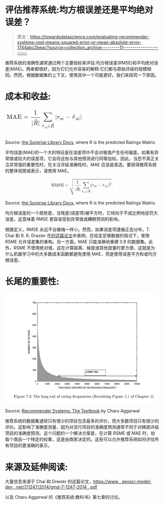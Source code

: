 # 评估推荐系统:均方根误差还是平均绝对误差？

> 原文：<https://towardsdatascience.com/evaluating-recommender-systems-root-means-squared-error-or-mean-absolute-error-1744abc2beac?source=collection_archive---------11----------------------->

推荐系统的准确性通常通过两个主要指标来评估:均方根误差(RMSE)和平均绝对误差(MAE)。两者都很好，因为它们允许容易的解释:它们都与原始评级的规模相同。然而，根据数据集的上下文，使用其中一个可能更好。我们来探究一下原因。

# **成本和收益:**

![](img/601ba55a22d07ddeb0eb5d01e9cb6762.png)

Source: [the Surprise Library Docs,](https://surprise.readthedocs.io/en/stable/accuracy.html) where R is the predicted Ratings Matrix.

平均误差(MAE)的一个大的特征是在误差项中不会对极值产生任何偏差。如果有异常值或较大的误差项，它会将这些与其他预测进行同等加权。因此，当您不真正关注异常值的重要性时，在关注评级准确性时，MAE 应该是首选。要获得推荐系统的整体视图或表示，请使用 MAE。

![](img/6fc8cf6cae58bf0a5cbd8f542fa2f6e0.png)

Source: [the Surprise Library Docs,](https://surprise.readthedocs.io/en/stable/accuracy.html) where R is the predicted Ratings Matrix.

均方根误差的一个趋势是，当残差(误差项)被平方时，它倾向于不成比例地惩罚大误差。这意味着 RMSE 更容易受到异常值或糟糕预测的影响。

根据定义，RMSE 永远不会像梅一样小。然而，如果误差项遵循正态分布，T. Chai 和 R. R. Draxler 在[的这篇论文](https://www.geosci-model-dev.net/7/1247/2014/gmd-7-1247-2014.pdf)中表明，在给定足够数据的情况下，使用 RSME 允许误差集的重构。另一方面，MAE 只能准确地重建 0.8 的数据集。此外，RSME 不使用绝对值，这在计算距离、梯度或其他度量时更方便。这就是为什么机器学习中的大多数成本函数都避免使用 MAE，而是使用误差平方和或均方根误差。

# **长尾的重要性:**

![](img/355b54bdc0c9762638f1d148fdb8fcb0.png)

Source: [Recommender Systems: The Textbook](https://www.amazon.com/Recommender-Systems-Textbook-Charu-Aggarwal/dp/3319296574) by Charu Aggarwal

推荐系统的数据集通常只有很少的项目包含最多的评价，而大多数项目只有很少的评价。这影响了准确度测量，因为对流行项目的准确度预测通常不同于对稀疏评级项目的准确度预测。这个问题的一个解决方案是，在计算 RSME 或 MAE 时，给每个商品一个特定的权重，这是由商家决定的。这些可以允许推荐系统如何评估所有项目的更准确的表示。

# **来源及延伸阅读:**

大量信息来源于 Chai 和 Drexler 的这篇论文，[https://www . geosci-model-dev . net/7/1247/2014/gmd-7-1247-2014 . pdf](https://www.geosci-model-dev.net/7/1247/2014/gmd-7-1247-2014.pdf)

以及 Charu Aggarwal 的《推荐系统:教科书》第七章的讨论。